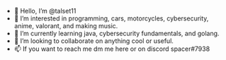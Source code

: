 - 👋 Hello, I’m @talset11
- 👀 I’m interested in programming, cars, motorcycles, cybersecurity, anime, valorant, and making music.
- 🌱 I’m currently learning java, cybersecurity fundamentals, and golang.
- 💞️ I’m looking to collaborate on anything cool or useful.
- 📫 If you want to reach me dm me here or on discord spacer#7938



